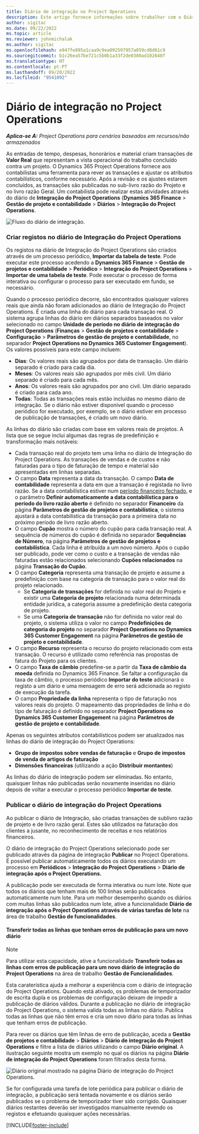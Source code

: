 ```yaml
---
title: Diário de integração no Project Operations
description: Este artigo fornece informações sobre trabalhar com o Diário de integração no Project Operations.
author: sigitac
ms.date: 09/22/2022
ms.topic: article
ms.reviewer: johnmichalak
ms.author: sigitac
ms.openlocfilehash: e947fe895a1caa9c9ea092597957a859cd8d61c9
ms.sourcegitcommit: b1c26ea57be721c5b0b1a33f2de0380ad102648f
ms.translationtype: HT
ms.contentlocale: pt-PT
ms.lasthandoff: 09/20/2022
ms.locfileid: "9541092"
---
```

# <a name="integration-journal-in-project-operations"></a>Diário de integração no Project Operations

_**Aplica-se A:** Project Operations para cenários baseados em recursos/não armazenados_

As entradas de tempo, despesas, honorários e material criam transações de **Valor Real** que representam a vista operacional do trabalho concluído contra um projeto. O Dynamics 365 Project Operations fornece aos contabilistas uma ferramenta para rever as transações e ajustar os atributos contabilísticos, conforme necessário. Após a revisão e os ajustes estarem concluídos, as transações são publicadas no sub-livro razão do Projeto e no livro razão Geral. Um contabilista pode realizar estas atividades através do diário de **Integração do Project Operations** (**Dynamics 365 Finance** > **Gestão de projeto e contabilidade** > **Diários** > **Integração do Project Operations**.

![Fluxo do diário de integração.](./media/IntegrationJournal.png)

### <a name="create-records-in-the-project-operations-integration-journal"></a>Criar registos no diário de Integração do Project Operations

Os registos na diário de Integração do Project Operations são criados através de um processo periódico, **Importar da tabela de teste**. Pode executar este processo acedendo a **Dynamics 365 Finance** > **Gestão de projetos e contabilidade** > **Periódico** > **Integração do Project Operations** > **Importar de uma tabela de teste**. Pode executar o processo de forma interativa ou configurar o processo para ser executado em fundo, se necessário.

Quando o processo periódico decorre, são encontrados quaisquer valores reais que ainda não foram adicionados ao diário de Integração do Project Operations. É criada uma linha do diário para cada transação real.
O sistema agrupa linhas do diário em diários separados baseados no valor selecionado no campo **Unidade de período no diário de integração do Project Operations** (**Finanças** > **Gestão de projetos e contabilidade** > **Configuração** > **Parâmetros de gestão de projeto e contabilidade**, no separador **Project Operations no Dynamics 365 Customer Engagement**). Os valores possíveis para este campo incluem:

  - **Dias**: Os valores reais são agrupados por data de transação. Um diário separado é criado para cada dia.
  - **Meses**: Os valores reais são agrupados por mês civil. Um diário separado é criado para cada mês.
  - **Anos**: Os valores reais são agrupados por ano civil. Um diário separado é criado para cada ano.
  - **Todas**: Todas as transações reais estão incluídas no mesmo diário de integração. Se o diário não estiver disponível quando o processo periódico for executado, por exemplo, se o diário estiver em processo de publicação de transações, é criado um novo diário.

As linhas do diário são criadas com base em valores reais de projetos. A lista que se segue inclui algumas das regras de predefinição e transformação mais notáveis:

  - Cada transação real do projeto tem uma linha no diário de Integração do Project Operations. As transações de vendas e de custos e não faturadas para o tipo de faturação de tempo e material são apresentadas em linhas separadas.
  - O campo **Data** representa a data da transação. O campo **Data de contabilidade** representa a data em que a transação é registada no livro razão. Se a data contabilística estiver num [período financeiro fechado](/dynamics365/finance/general-ledger/close-general-ledger-at-period-end), e o parâmetro **Definir automaticamente a data contabilística para o período do livro razão aberto** é definido no separador **Financeiro** da página **Parâmetros de gestão de projetos e contabilística**, o sistema ajustará a data contabilística da transação para a primeira data no próximo período de livro razão aberto.
  - O campo **Cupão** mostra o número do cupão para cada transação real. A sequência de números do cupão é definida no separador **Sequências de Número**, na página **Parâmetros de gestão de projetos e contabilística**. Cada linha é atribuída a um novo número. Após o cupão ser publicado, pode ver como o custo e a transação de vendas não faturadas estão relacionados selecionando **Cupões relacionados** na página **Transação do Cupão**.
  - O campo **Categoria** representa uma transação de projeto e assume a predefinição com base na categoria de transação para o valor real do projeto relacionado.
    - Se **Categoria de transações** for definida no valor real do Projeto e existir uma **Categoria de projeto** relacionada numa determinada entidade jurídica, a categoria assume a predefinição desta categoria de projeto.
    - Se uma **Categoria de transação** não for definida no valor real do projeto, o sistema utiliza o valor no campo **Predefinições de categoria do projeto** no separador **Project Operations no Dynamics 365 Customer Engagement** na página **Parâmetros de gestão de projeto e contabilidade**.
  - O campo **Recurso** representa o recurso do projeto relacionado com esta transação. O recurso é utilizado como referência nas propostas de fatura do Projeto para os clientes.
  - O campo **Taxa de câmbio** predefine-se a partir da **Taxa de câmbio da moeda** definida no Dynamics 365 Finance. Se faltar a configuração da taxa de câmbio, o processo periódico **Importar do teste** adicionará o registo a um diário e uma mensagem de erro será adicionada ao registo de execução da tarefa.
  - O campo **Propriedade da linha** representa o tipo de faturação nos valores reais do projeto. O mapeamento das propriedades de linha e do tipo de faturação é definido no separador **Project Operations no Dynamics 365 Customer Engagement** na página **Parâmetros de gestão de projeto e contabilidade**.

Apenas os seguintes atributos contabilísticos podem ser atualizados nas linhas do diário de integração do Project Operations:

- **Grupo de impostos sobre vendas de faturação** e **Grupo de impostos de venda de artigos de faturação**
- **Dimensões financeiras** (utilizando a ação **Distribuir montantes**)

As linhas do diário de integração podem ser eliminadas. No entanto, quaisquer linhas não publicadas serão novamente inseridas no diário depois de voltar a executar o processo periódico **Importar de teste**.

### <a name="post-the-project-operations-integration-journal"></a>Publicar o diário de integração do Project Operations

Ao publicar o diário de Integração, são criadas transações de sublivro razão de projeto e de livro razão geral. Estes são utilizados na faturação dos clientes a jusante, no reconhecimento de receitas e nos relatórios financeiros.

O diário de integração do Project Operations selecionado pode ser publicado através da página de integração **Publicar** no Project Operations. É possível publicar automaticamente todos os diários executando um processo em **Periódicos** > **Integração do Project Operations** > **Diário de integração após o Project Operations.**

A publicação pode ser executada de forma interativa ou num lote. Note que todos os diários que tenham mais de 100 linhas serão publicados automaticamente num lote. Para um melhor desempenho quando os diários com muitas linhas são publicados num lote, ative a funcionalidade **Diário de integração após o Project Operations através de várias tarefas de lote** na área de trabalho **Gestão de funcionalidades**. 

#### <a name="transfer-all-lines-that-have-posting-errors-to-a-new-journal"></a>Transferir todas as linhas que tenham erros de publicação para um novo diário

> [!NOTE]
> Para utilizar esta capacidade, ative a funcionalidade **Transferir todas as linhas com erros de publicação para um novo diário de integração do Project Operations** na área de trabalho **Gestão de Funcionalidades**.

Esta caraterística ajuda a melhorar a experiência com o diário de integração do Project Operations. Quando está ativado, os problemas de temporizador de escrita dupla e os problemas de configuração deixam de impedir a publicação de diários válidos. Durante a publicação no diário de integração do Project Operations, o sistema valida todas as linhas no diário. Publica todas as linhas que não têm erros e cria um novo diário para todas as linhas que tenham erros de publicação.

Para rever os diários que têm linhas de erro de publicação, aceda a **Gestão de projetos e contabilidade** \> **Diários** \> **Diário de integração do Project Operations** e filtre a lista de diários utilizando o campo **Diário original**. A ilustração seguinte mostra um exemplo no qual os diários na página **Diário de integração do Project Operations** foram filtrados desta forma.

![Diário original mostrado na página Diário de integração do Project Operations.](./media/transferLines-originalJournal.png)

Se for configurada uma tarefa de lote periódica para publicar o diário de integração, a publicação será tentada novamente e os diários serão publicados se o problema de temporizador tiver sido corrigido. Quaisquer diários restantes deverão ser investigados manualmente revendo os registos e efetuando quaisquer ações necessárias.

[!INCLUDE[footer-include](../includes/footer-banner.md)]
